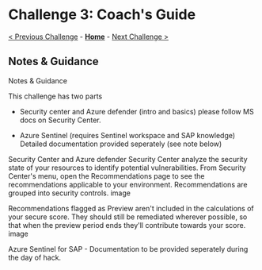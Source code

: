 # Challenge 3: Coach's Guide

[< Previous Challenge](./02-Azure-Monitor.md) - **[Home](README.md)** - [Next Challenge >](./04-Business-Continuity-and-DR.md)

## Notes & Guidance

Notes & Guidance

This challenge has two parts

- Security center and Azure defender (intro and basics) please follow MS docs on Security Center.

- Azure Sentinel (requires Sentinel workspace and SAP knowledge) Detailed documentation provided seperately (see note below)

Security Center and Azure defender Security Center analyze the security state of your resources to identify potential vulnerabilities. From Security Center's menu, open the Recommendations page to see the recommendations applicable to your environment. Recommendations are grouped into security controls.
image

Recommendations flagged as Preview aren't included in the calculations of your secure score. They should still be remediated wherever possible, so that when the preview period ends they'll contribute towards your score. image

Azure Sentinel for SAP - Documentation to be provided seperately during the day of hack.

